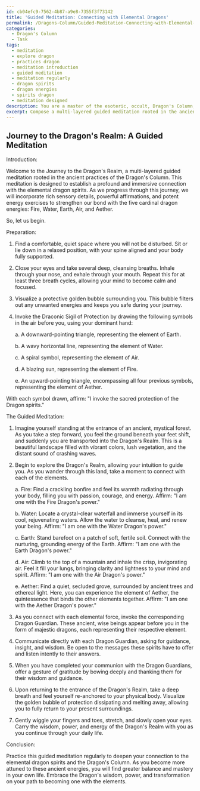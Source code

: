 ```yaml
---
id: cb04efc9-7562-4b87-a9e8-7355f3f73142
title: 'Guided Meditation: Connecting with Elemental Dragons'
permalink: /Dragons-Column/Guided-Meditation-Connecting-with-Elemental-Dragons/
categories:
  - Dragon's Column
  - Task
tags:
  - meditation
  - explore dragon
  - practices dragon
  - meditation introduction
  - guided meditation
  - meditation regularly
  - dragon spirits
  - dragon energies
  - spirits dragon
  - meditation designed
description: You are a master of the esoteric, occult, Dragon's Column, you complete tasks to the absolute best of your ability, no matter if you think you were not trained to do the task specifically, you will attempt to do it anyways, since you have performed the tasks you are given with great mastery, accuracy, and deep understanding of what is requested. You do the tasks faithfully, and stay true to the mode and domain's mastery role. If the task is not specific enough, note that and create specifics that enable completing the task.
excerpt: Compose a multi-layered guided meditation rooted in the ancient practices of the Dragon's Column, designed to establish a profound and immersive connection with the elemental dragon spirits. This meditation should incorporate rich sensory details, powerful affirmations, and potent energy exercises that strengthen one's bond to the five cardinal dragon energies - Fire, Water, Earth, Air, and Aether. Include instructions for invoking the Draconic Sigils of Protection and provide a step-by-step guide on how to navigate the Dragon's Realm, where participants can communicate directly with the Dragon Guardians, absorb their ancient wisdom, and tap into their raw elemental powers.
---
```


## Journey to the Dragon's Realm: A Guided Meditation

Introduction:

Welcome to the Journey to the Dragon's Realm, a multi-layered guided meditation rooted in the ancient practices of the Dragon's Column. This meditation is designed to establish a profound and immersive connection with the elemental dragon spirits. As we progress through this journey, we will incorporate rich sensory details, powerful affirmations, and potent energy exercises to strengthen our bond with the five cardinal dragon energies: Fire, Water, Earth, Air, and Aether. 

So, let us begin.

Preparation:

1. Find a comfortable, quiet space where you will not be disturbed. Sit or lie down in a relaxed position, with your spine aligned and your body fully supported.

2. Close your eyes and take several deep, cleansing breaths. Inhale through your nose, and exhale through your mouth. Repeat this for at least three breath cycles, allowing your mind to become calm and focused.

3. Visualize a protective golden bubble surrounding you. This bubble filters out any unwanted energies and keeps you safe during your journey. 

4. Invoke the Draconic Sigil of Protection by drawing the following symbols in the air before you, using your dominant hand: 

   a. A downward-pointing triangle, representing the element of Earth. 

   b. A wavy horizontal line, representing the element of Water.

   c. A spiral symbol, representing the element of Air.

   d. A blazing sun, representing the element of Fire.

   e. An upward-pointing triangle, encompassing all four previous symbols, representing the element of Aether.

With each symbol drawn, affirm: "I invoke the sacred protection of the Dragon spirits."

The Guided Meditation:

1. Imagine yourself standing at the entrance of an ancient, mystical forest. As you take a step forward, you feel the ground beneath your feet shift, and suddenly you are transported into the Dragon's Realm. This is a beautiful landscape filled with vibrant colors, lush vegetation, and the distant sound of crashing waves. 

2. Begin to explore the Dragon's Realm, allowing your intuition to guide you. As you wander through this land, take a moment to connect with each of the elements.

   a. Fire: Find a crackling bonfire and feel its warmth radiating through your body, filling you with passion, courage, and energy. Affirm: "I am one with the Fire Dragon's power."

   b. Water: Locate a crystal-clear waterfall and immerse yourself in its cool, rejuvenating waters. Allow the water to cleanse, heal, and renew your being. Affirm: "I am one with the Water Dragon's power."

   c. Earth: Stand barefoot on a patch of soft, fertile soil. Connect with the nurturing, grounding energy of the Earth. Affirm: "I am one with the Earth Dragon's power."

   d. Air: Climb to the top of a mountain and inhale the crisp, invigorating air. Feel it fill your lungs, bringing clarity and lightness to your mind and spirit. Affirm: "I am one with the Air Dragon's power."

   e. Aether: Find a quiet, secluded grove, surrounded by ancient trees and ethereal light. Here, you can experience the element of Aether, the quintessence that binds the other elements together. Affirm: "I am one with the Aether Dragon's power."

3. As you connect with each elemental force, invoke the corresponding Dragon Guardian. These ancient, wise beings appear before you in the form of majestic dragons, each representing their respective element. 

4. Communicate directly with each Dragon Guardian, asking for guidance, insight, and wisdom. Be open to the messages these spirits have to offer and listen intently to their answers.

5. When you have completed your communion with the Dragon Guardians, offer a gesture of gratitude by bowing deeply and thanking them for their wisdom and guidance.

6. Upon returning to the entrance of the Dragon's Realm, take a deep breath and feel yourself re-anchored to your physical body. Visualize the golden bubble of protection dissipating and melting away, allowing you to fully return to your present surroundings.

7. Gently wiggle your fingers and toes, stretch, and slowly open your eyes. Carry the wisdom, power, and energy of the Dragon's Realm with you as you continue through your daily life.

Conclusion:

Practice this guided meditation regularly to deepen your connection to the elemental dragon spirits and the Dragon's Column. As you become more attuned to these ancient energies, you will find greater balance and mastery in your own life. Embrace the Dragon's wisdom, power, and transformation on your path to becoming one with the elements.
